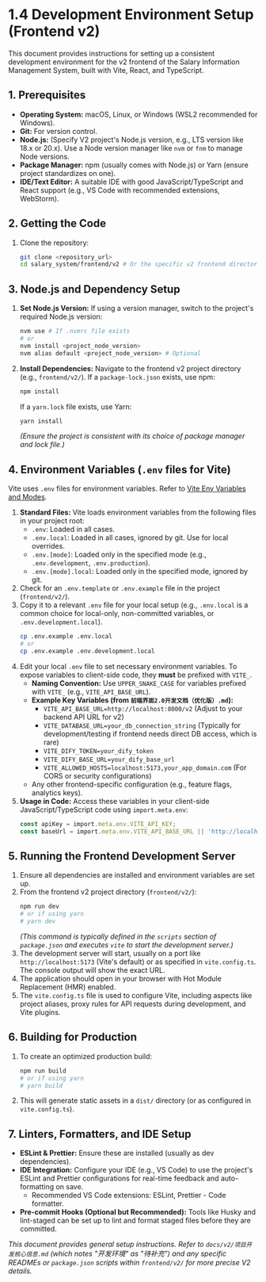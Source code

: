 # 1.4 Development Environment Setup (Frontend v2)

This document provides instructions for setting up a consistent development environment for the v2 frontend of the Salary Information Management System, built with Vite, React, and TypeScript.

## 1. Prerequisites

*   **Operating System:** macOS, Linux, or Windows (WSL2 recommended for Windows).
*   **Git:** For version control.
*   **Node.js:** (Specify V2 project's Node.js version, e.g., LTS version like 18.x or 20.x). Use a Node version manager like `nvm` or `fnm` to manage Node versions.
*   **Package Manager:** npm (usually comes with Node.js) or Yarn (ensure project standardizes on one).
*   **IDE/Text Editor:** A suitable IDE with good JavaScript/TypeScript and React support (e.g., VS Code with recommended extensions, WebStorm).

## 2. Getting the Code

1.  Clone the repository:
    ```bash
    git clone <repository_url>
    cd salary_system/frontend/v2 # Or the specific v2 frontend directory
    ```

## 3. Node.js and Dependency Setup

1.  **Set Node.js Version:** If using a version manager, switch to the project's required Node.js version:
    ```bash
    nvm use # If .nvmrc file exists
    # or
    nvm install <project_node_version>
    nvm alias default <project_node_version> # Optional
    ```
2.  **Install Dependencies:**
    Navigate to the frontend v2 project directory (e.g., `frontend/v2/`).
    If a `package-lock.json` exists, use npm:
    ```bash
    npm install
    ```
    If a `yarn.lock` file exists, use Yarn:
    ```bash
    yarn install
    ```
    *(Ensure the project is consistent with its choice of package manager and lock file.)*

## 4. Environment Variables (`.env` files for Vite)

Vite uses `.env` files for environment variables. Refer to [Vite Env Variables and Modes](https://vitejs.dev/guide/env-and-mode.html).

1.  **Standard Files:** Vite loads environment variables from the following files in your project root:
    *   `.env`: Loaded in all cases.
    *   `.env.local`: Loaded in all cases, ignored by git. Use for local overrides.
    *   `.env.[mode]`: Loaded only in the specified mode (e.g., `.env.development`, `.env.production`).
    *   `.env.[mode].local`: Loaded only in the specified mode, ignored by git. 
2.  Check for an `.env.template` or `.env.example` file in the project (`frontend/v2/`).
3.  Copy it to a relevant `.env` file for your local setup (e.g., `.env.local` is a common choice for local-only, non-committed variables, or `.env.development.local`).
    ```bash
    cp .env.example .env.local 
    # or
    cp .env.example .env.development.local
    ```
4.  Edit your local `.env` file to set necessary environment variables. To expose variables to client-side code, they **must** be prefixed with `VITE_`.
    *   **Naming Convention:** Use `UPPER_SNAKE_CASE` for variables prefixed with `VITE_` (e.g., `VITE_API_BASE_URL`).
    *   **Example Key Variables (from `前端界面2.0开发文档（优化版）.md`):**
        *   `VITE_API_BASE_URL=http://localhost:8000/v2` (Adjust to your backend API URL for v2)
        *   `VITE_DATABASE_URL=your_db_connection_string` (Typically for development/testing if frontend needs direct DB access, which is rare)
        *   `VITE_DIFY_TOKEN=your_dify_token`
        *   `VITE_DIFY_BASE_URL=your_dify_base_url`
        *   `VITE_ALLOWED_HOSTS=localhost:5173,your_app_domain.com` (For CORS or security configurations)
    *   Any other frontend-specific configuration (e.g., feature flags, analytics keys).
5.  **Usage in Code:** Access these variables in your client-side JavaScript/TypeScript code using `import.meta.env`:
    ```typescript
    const apiKey = import.meta.env.VITE_API_KEY;
    const baseUrl = import.meta.env.VITE_API_BASE_URL || 'http://localhost:8000/v2';
    ```

## 5. Running the Frontend Development Server

1.  Ensure all dependencies are installed and environment variables are set up.
2.  From the frontend v2 project directory (`frontend/v2/`):
    ```bash
    npm run dev
    # or if using yarn
    # yarn dev
    ```
    *(This command is typically defined in the `scripts` section of `package.json` and executes `vite` to start the development server.)*
3.  The development server will start, usually on a port like `http://localhost:5173` (Vite's default) or as specified in `vite.config.ts`. The console output will show the exact URL.
4.  The application should open in your browser with Hot Module Replacement (HMR) enabled.
5.  The `vite.config.ts` file is used to configure Vite, including aspects like project aliases, proxy rules for API requests during development, and Vite plugins.

## 6. Building for Production

1.  To create an optimized production build:
    ```bash
    npm run build
    # or if using yarn
    # yarn build
    ```
2.  This will generate static assets in a `dist/` directory (or as configured in `vite.config.ts`).

## 7. Linters, Formatters, and IDE Setup

*   **ESLint & Prettier:** Ensure these are installed (usually as dev dependencies).
*   **IDE Integration:** Configure your IDE (e.g., VS Code) to use the project's ESLint and Prettier configurations for real-time feedback and auto-formatting on save.
    *   Recommended VS Code extensions: ESLint, Prettier - Code formatter.
*   **Pre-commit Hooks (Optional but Recommended):** Tools like Husky and lint-staged can be set up to lint and format staged files before they are committed.

*This document provides general setup instructions. Refer to `docs/v2/项目开发核心信息.md` (which notes "开发环境" as "待补充") and any specific READMEs or `package.json` scripts within `frontend/v2/` for more precise V2 details.* 